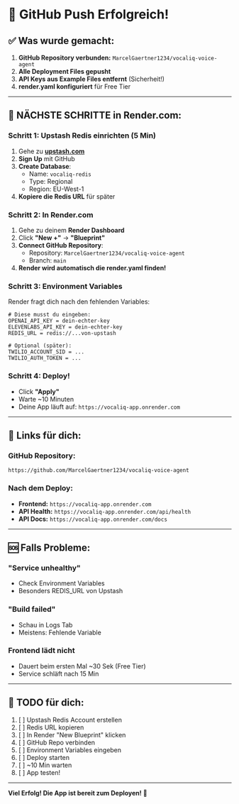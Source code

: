 # 🎉 GitHub Push Erfolgreich!

## ✅ Was wurde gemacht:

1. **GitHub Repository verbunden:** `MarcelGaertner1234/vocaliq-voice-agent`
2. **Alle Deployment Files gepusht**
3. **API Keys aus Example Files entfernt** (Sicherheit!)
4. **render.yaml konfiguriert** für Free Tier

---

## 🚀 NÄCHSTE SCHRITTE in Render.com:

### Schritt 1: Upstash Redis einrichten (5 Min)
1. Gehe zu **[upstash.com](https://upstash.com)**
2. **Sign Up** mit GitHub
3. **Create Database**:
   - Name: `vocaliq-redis`
   - Type: Regional
   - Region: EU-West-1
4. **Kopiere die Redis URL** für später

### Schritt 2: In Render.com
1. Gehe zu deinem **Render Dashboard**
2. Click **"New +"** → **"Blueprint"**
3. **Connect GitHub Repository**:
   - Repository: `MarcelGaertner1234/vocaliq-voice-agent`
   - Branch: `main`
4. **Render wird automatisch die render.yaml finden!**

### Schritt 3: Environment Variables
Render fragt dich nach den fehlenden Variables:

```env
# Diese musst du eingeben:
OPENAI_API_KEY = dein-echter-key
ELEVENLABS_API_KEY = dein-echter-key
REDIS_URL = redis://...von-upstash

# Optional (später):
TWILIO_ACCOUNT_SID = ...
TWILIO_AUTH_TOKEN = ...
```

### Schritt 4: Deploy!
- Click **"Apply"**
- Warte ~10 Minuten
- Deine App läuft auf: `https://vocaliq-app.onrender.com`

---

## 📱 Links für dich:

### GitHub Repository:
```
https://github.com/MarcelGaertner1234/vocaliq-voice-agent
```

### Nach dem Deploy:
- **Frontend:** `https://vocaliq-app.onrender.com`
- **API Health:** `https://vocaliq-app.onrender.com/api/health`
- **API Docs:** `https://vocaliq-app.onrender.com/docs`

---

## 🆘 Falls Probleme:

### "Service unhealthy"
- Check Environment Variables
- Besonders REDIS_URL von Upstash

### "Build failed"
- Schau in Logs Tab
- Meistens: Fehlende Variable

### Frontend lädt nicht
- Dauert beim ersten Mal ~30 Sek (Free Tier)
- Service schläft nach 15 Min

---

## 🎯 TODO für dich:

1. [ ] Upstash Redis Account erstellen
2. [ ] Redis URL kopieren
3. [ ] In Render "New Blueprint" klicken
4. [ ] GitHub Repo verbinden
5. [ ] Environment Variables eingeben
6. [ ] Deploy starten
7. [ ] ~10 Min warten
8. [ ] App testen!

---

**Viel Erfolg! Die App ist bereit zum Deployen! 🚀**